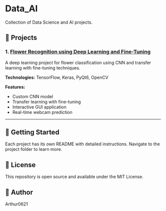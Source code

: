 # Data_AI

Collection of Data Science and AI projects.

## 📂 Projects

### 1. [Flower Recognition using Deep Learning and Fine-Tuning](./flower-recognition-deep-learning-fine-tuning)

A deep learning project for flower classification using CNN and transfer learning with fine-tuning techniques.

**Technologies:** TensorFlow, Keras, PyQt6, OpenCV

**Features:**
- Custom CNN model
- Transfer learning with fine-tuning
- Interactive GUI application
- Real-time webcam prediction

---

## 🚀 Getting Started

Each project has its own README with detailed instructions. Navigate to the project folder to learn more.

## 📝 License

This repository is open source and available under the MIT License.

## 👥 Author

Arthur0621
